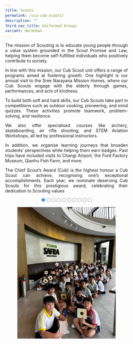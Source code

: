 ```yaml
---
title: Scouts
permalink: /cca-cub-scouts/
description: ""
third_nav_title: Uniformed Groups
variant: markdown
---
```

<style>
* {
  margin: 0;
  padding: 0;
  box-sizing: border-box;
}

.slideshow-container {
  width: 100%;
  max-width: 700px;
  margin: auto;
  overflow: hidden;
  position: relative;
	text-align:center;
}

.slides {
  display: flex;
  transition: transform 0.5s ease; /* Smooth transition for sliding */
  width: 1000%; /* Adjust this to match the number of slides */
}

.slide {
  width: 10%; /* Each slide takes up 10% of the container (for 10 slides) */
  height: auto;
}

.slide img {
  width: 100%;
  height: auto;
  object-fit: cover;
  cursor: pointer; /* Make the images clickable */
}

/* Control the slide transition when the radio buttons are selected */
#slide1:checked ~ .slides {
  transform: translateX(0);
}

#slide2:checked ~ .slides {
  transform: translateX(-10%); /* Move to the second slide */
}

#slide3:checked ~ .slides {
  transform: translateX(-20%); /* Move to the third slide */
}

#slide4:checked ~ .slides {
  transform: translateX(-30%); /* Move to the fourth slide */
}

#slide5:checked ~ .slides {
  transform: translateX(-40%); /* Move to the fifth slide */
}

#slide6:checked ~ .slides {
  transform: translateX(-50%); /* Move to the sixth slide */
}

#slide7:checked ~ .slides {
transform: translateX(-60%); /* Move to the seventh slide */
}

#slide8:checked ~ .slides {
  transform: translateX(-70%); /* Move to the eighth slide */
}

#slide9:checked ~ .slides {
  transform: translateX(-80%); /* Move to the ninth slide */
}

#slide10:checked ~ .slides {
  transform: translateX(-90%); /* Move to the tenth slide */
}

/* Mobile Devices (up to 600px) */
@media (max-width: 600px) {
  .slide img {
    width: 100%;
    height: auto;
  }
}

/* Tablet devices (600px to 768px) */
@media (max-width: 768px) {
  .slide img {
    width: 100%;
    height: auto;
  }
}

/* Desktop devices (769px and above) */
@media (min-width: 769px) {
.slide img {
width: 80%;
height: auto;
}
}
</style>

<p style="text-align:justify">The mission of Scouting is to educate young people through a value system grounded in the Scout Promise and Law, helping them become self-fulfilled individuals who positively contribute to society.</p>
<p style="text-align:justify">In line with this mission, our Cub Scout unit offers a range of programs aimed at fostering growth. One highlight is our annual visit to the Sree Narayana Mission Homes, where our Cub Scouts engage with the elderly through games, performances, and acts of kindness.</p>
<p style="text-align:justify">To build both soft and hard skills, our Cub Scouts take part in competitions such as outdoor cooking, pioneering, and mind quizzes. These activities promote teamwork, problem-solving, and resilience.</p>
<p style="text-align:justify">We also offer specialised courses like archery, skateboarding, air rifle shooting, and STEM Aviation Workshops, all led by professional instructors.</p>
<p style="text-align:justify">
In addition, we organise learning journeys that broaden students’ perspectives while helping them earn badges. Past trips have included visits to Changi Airport, the Ford Factory Museum, Qianhu Fish Farm, and more.
</p>
<p style="text-align:justify">The Chief Scout’s Award (Cub) is the highest honour a Cub Scout can achieve, recognising one’s exceptional accomplishments. Each year, we nominate deserving Cub Scouts for this prestigious award, celebrating their dedication to Scouting values</p>

<div class="slideshow-container">

<input checked="" id="slide1" name="slide" type="radio">
<input id="slide2" name="slide" type="radio">
<input id="slide3" name="slide" type="radio">
<input id="slide4" name="slide" type="radio">
<input id="slide5" name="slide" type="radio">
<input id="slide6" name="slide" type="radio">
<input id="slide7" name="slide" type="radio">
<input id="slide8" name="slide" type="radio">
<input id="slide9" name="slide" type="radio">
<input id="slide10" name="slide" type="radio">
<p></p>
<div class="slides">
<label class="slide" for="slide2">
<img alt="Image 1" src="/images/CCA%20Scouts/Scouts_01v.jpg">
</label>
<label class="slide" for="slide3">
<img alt="Image 2" src="/images/CCA%20Scouts/Scouts_02v.jpg">
</label>
<label class="slide" for="slide4">
<img alt="Image 3" src="/images/CCA%20Scouts/Scouts_03v.jpg">
</label>
<label class="slide" for="slide5">
<img alt="Image 4" src="/images/CCA%20Scouts/Scouts_04v.jpg">
</label>
<label class="slide" for="slide6">
<img alt="Image 5" src="/images/CCA%20Scouts/Scouts_05v.jpg">
</label>
<label class="slide" for="slide7">
<img alt="Image 6" src="/images/CCA%20Scouts/Scouts_06v.jpg">
</label>
<label class="slide" for="slide8">
<img alt="Image 7" src="/images/CCA%20Scouts/Scouts_07v.jpg">
</label>
<label class="slide" for="slide9">
<img alt="Image 8" src="/images/CCA%20Scouts/Scouts_08v.jpg">
</label>
<label class="slide" for="slide10">
<img alt="Image 9" src="/images/CCA%20Scouts/Scouts_09v.jpg">
</label>
<label class="slide" for="slide1">
<img alt="Image 10" src="/images/CCA%20Scouts/Scouts_10v.jpg">
</label>
</div>
</div>